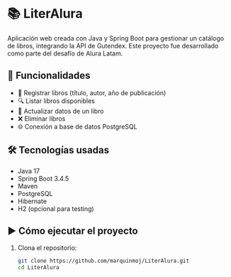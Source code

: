 # 📚 LiterAlura

Aplicación web creada con Java y Spring Boot para gestionar un catálogo de libros, integrando la API de Gutendex. Este proyecto fue desarrollado como parte del desafío de Alura Latam.

## 🚀 Funcionalidades

- 📖 Registrar libros (título, autor, año de publicación)
- 🔍 Listar libros disponibles
- 🔄 Actualizar datos de un libro
- ❌ Eliminar libros
- 🌐 Conexión a base de datos PostgreSQL

## 🛠️ Tecnologías usadas

- Java 17
- Spring Boot 3.4.5
- Maven
- PostgreSQL
- Hibernate
- H2 (opcional para testing)

## ▶️ Cómo ejecutar el proyecto

1. Clona el repositorio:
   ```bash
   git clone https://github.com/marquinmoj/LiterAlura.git
   cd LiterAlura

